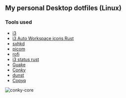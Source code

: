 ## My personal Desktop dotfiles (Linux)

### Tools used

* [i3](https://i3wm.org/)
* [i3 Auto Workspace icons Rust](https://github.com/madhur/i3auto-ws-icons-rust)
* [sxhkd](https://github.com/baskerville/sxhkd)
* [picom](https://github.com/yshui/picom)
* [rofi](https://github.com/davatorium/rofi)
* [i3 status rust](https://github.com/greshake/i3status-rust)
* [Guake](https://github.com/Guake/guake)
* [Conky](https://github.com/brndnmtthws/conky)
* [dunst](https://github.com/dunst-project/dunst)
* [Copyq](https://github.com/hluk/CopyQ)




<div style="float:left">
<img alt=conky-core src=https://raw.githubusercontent.com/madhur/dotfiles/main/screenshot.png />
</div>
<div style="float:clear"></div>
<p/><p/><p/>
